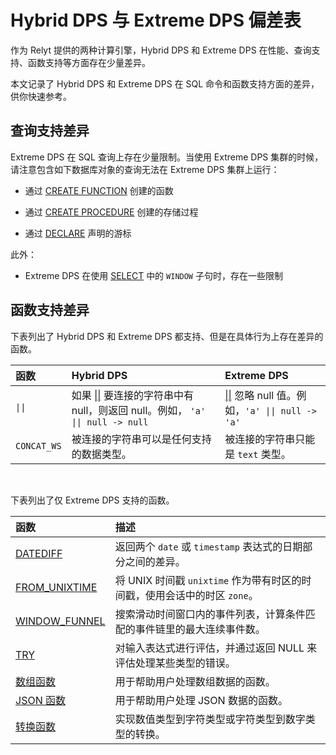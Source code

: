 # Hybrid DPS 与 Extreme DPS 偏差表

作为 Relyt 提供的两种计算引擎，Hybrid DPS 和 Extreme DPS 在性能、查询支持、函数支持等方面存在少量差异。

本文记录了 Hybrid DPS 和 Extreme DPS 在 SQL 命令和函数支持方面的差异，供你快速参考。

## 查询支持差异

Extreme DPS 在 SQL 查询上存在少量限制。当使用 Extreme DPS 集群的时候，请注意包含如下数据库对象的查询无法在 Extreme DPS 集群上运行：

- 通过 [CREATE FUNCTION](reference/sql-commands/create-function.md) 创建的函数

- 通过 [CREATE PROCEDURE](reference/sql-commands/create-procedure.md) 创建的存储过程

- 通过 [DECLARE](reference/sql-commands/declare.md) 声明的游标

此外：

- Extreme DPS 在使用 [SELECT](reference/sql-commands/select.md#window-子句) 中的 `WINDOW` 子句时，存在一些限制




## 函数支持差异

下表列出了 Hybrid DPS 和 Extreme DPS 都支持、但是在具体行为上存在差异的函数。

| 函数 | Hybrid DPS | Extreme DPS |
| :- | :- | :- |
| `\|\|` | 如果 [\|\|](reference/hybrid-dps-functions/builtin-functions.md) 要连接的字符串中有 null，则返回 null。例如， `'a' \|\| null -> null` | [\|\|](reference/extreme-dps-functions/string-functions.md) 忽略 null 值。例如，`'a' \|\| null -> 'a'` | 
| `CONCAT_WS` | 被连接的字符串可以是任何支持的数据类型。 | 被连接的字符串只能是 `text` 类型。 | 

<br/>

下表列出了仅 Extreme DPS 支持的函数。

| 函数 | 描述 |
| :- | :- |
| [DATEDIFF](reference/extreme-dps-functions/date-time-functions.md#datediff) | 返回两个 `date` 或 `timestamp` 表达式的日期部分之间的差异。 |
| [FROM_UNIXTIME](reference/extreme-dps-functions/date-time-functions.md#from_unixtime) | 将 UNIX 时间戳 `unixtime` 作为带有时区的时间戳，使用会话中的时区 `zone`。 |
| [WINDOW_FUNNEL](reference/extreme-dps-functions/date-time-functions.md#window_funnel) | 搜索滑动时间窗口内的事件列表，计算条件匹配的事件链里的最大连续事件数。|
| [TRY](reference/extreme-dps-functions/conditional-expressions.md#try) | 对输入表达式进行评估，并通过返回 NULL 来评估处理某些类型的错误。 |
| [数组函数](reference/extreme-dps-functions/array-functions.md#数组函数)  | 用于帮助用户处理数组数据的函数。 |
| [JSON 函数](reference/extreme-dps-functions/json-functions.md) | 用于帮助用户处理 JSON 数据的函数。 |
| [转换函数](reference/extreme-dps-functions/conversion-functions.md) | 实现数值类型到字符类型或字符类型到数字类型的转换。 |
 
<br/>